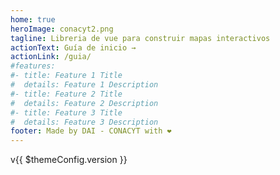 ```yaml
---
home: true
heroImage: conacyt2.png
tagline: Libreria de vue para construir mapas interactivos
actionText: Guía de inicio →
actionLink: /guia/
#features:
#- title: Feature 1 Title
#  details: Feature 1 Description
#- title: Feature 2 Title
#  details: Feature 2 Description
#- title: Feature 3 Title
#  details: Feature 3 Description
footer: Made by DAI - CONACYT with ❤️
---
```


v{{ $themeConfig.version }}
